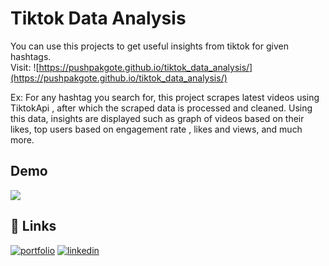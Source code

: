 
# Tiktok Data Analysis

You can use this projects to get useful insights from 
tiktok for given hashtags.  
Visit: ![https://pushpakgote.github.io/tiktok_data_analysis/](https://pushpakgote.github.io/tiktok_data_analysis/)

Ex:  For any hashtag you search for, this project scrapes latest
videos using TiktokApi , after which the scraped data is processed and 
cleaned. Using this data, insights are displayed such as 
graph of videos based on their likes, top users based on 
engagement rate , likes and views, and much more.



## Demo

![](https://github.com/pushpakgote/tiktok_data_analysis/blob/main/tiktok_analysis_gif%20(1).gif)


## 🔗 Links
[![portfolio](https://img.shields.io/badge/my_portfolio-000?style=for-the-badge&logo=ko-fi&logoColor=white)](https://github.com/pushpakgote)
[![linkedin](https://img.shields.io/badge/linkedin-0A66C2?style=for-the-badge&logo=linkedin&logoColor=white)](https://in.linkedin.com/in/pushpakgote)

